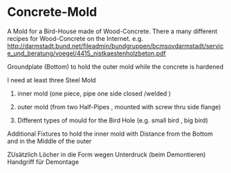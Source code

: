 # Concrete-Mold
A Mold for a Bird-House made of Wood-Concrete.
There a many different recipes for Wood-Concrete on the Internet.
  e.g.  http://darmstadt.bund.net/fileadmin/bundgruppen/bcmsovdarmstadt/service_und_beratung/voegel/4415_nistkaestenholzbeton.pdf

Groundplate (Bottom) to hold the outer mold while the concrete is hardened

I need at least three Steel Mold 
1. inner mold (one piece, pipe one side closed /welded  )
2. outer mold (from two Half-Pipes , mounted with screw thru side flange)


3. Different types of mould for the Bird Hole (e.g. small bird , big bird)

Additional Fixtures to hold the inner mold with Distance from the Bottom 
and in the Middle of the outer 

ZUsätzlich Löcher in die Form wegen Unterdruck (beim Demontieren)
Handgriff für Demontage 
